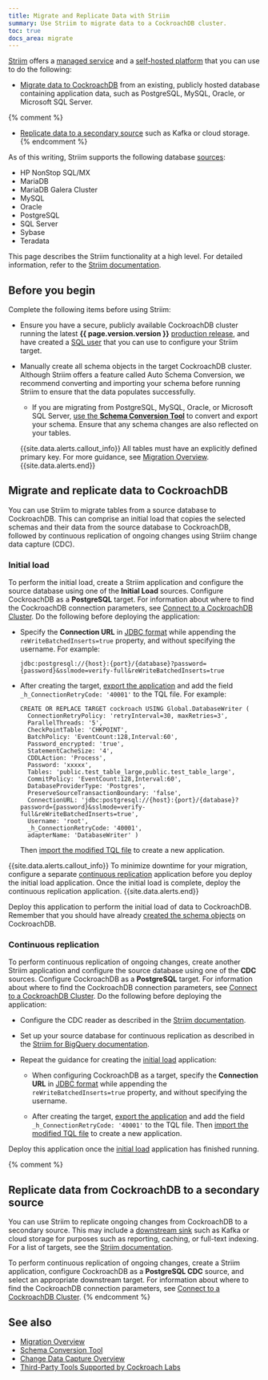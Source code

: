```yaml
---
title: Migrate and Replicate Data with Striim
summary: Use Striim to migrate data to a CockroachDB cluster.
toc: true
docs_area: migrate
---
```


[Striim](https://www.striim.com/) offers a [managed service](https://www.striim.com/product/striim-cloud/) and a [self-hosted platform](https://www.striim.com/product/striim-platform/) that you can use to do the following:

- [Migrate data to CockroachDB](#migrate-and-replicate-data-to-cockroachdb) from an existing, publicly hosted database containing application data, such as PostgreSQL, MySQL, Oracle, or Microsoft SQL Server. 

{% comment %}
- [Replicate data to a secondary source](#replicate-data-from-cockroachdb-to-a-secondary-source) such as Kafka or cloud storage.
{% endcomment %}

As of this writing, Striim supports the following database [sources](https://www.striim.com/docs/en/sources.html):

- HP NonStop SQL/MX
- MariaDB
- MariaDB Galera Cluster
- MySQL
- Oracle
- PostgreSQL
- SQL Server
- Sybase
- Teradata

This page describes the Striim functionality at a high level. For detailed information, refer to the [Striim documentation](https://www.striim.com/docs/platform/en/pipelines.html).

## Before you begin

Complete the following items before using Striim:

- Ensure you have a secure, publicly available CockroachDB cluster running the latest **{{ page.version.version }}** [production release](../releases/index.html), and have created a [SQL user](security-reference/authorization.html#sql-users) that you can use to configure your Striim target.

- Manually create all schema objects in the target CockroachDB cluster. Although Striim offers a feature called Auto Schema Conversion, we recommend converting and importing your schema before running Striim to ensure that the data populates successfully.
    - If you are migrating from PostgreSQL, MySQL, Oracle, or Microsoft SQL Server, [use the **Schema Conversion Tool**](../cockroachcloud/migrations-page.html) to convert and export your schema. Ensure that any schema changes are also reflected on your tables.

    {{site.data.alerts.callout_info}}
    All tables must have an explicitly defined primary key. For more guidance, see [Migration Overview](migration-overview.html#schema-design-best-practices).
    {{site.data.alerts.end}}

## Migrate and replicate data to CockroachDB

You can use Striim to migrate tables from a source database to CockroachDB. This can comprise an initial load that copies the selected schemas and their data from the source database to CockroachDB, followed by continuous replication of ongoing changes using Striim change data capture (CDC).

### Initial load

To perform the initial load, create a Striim application and configure the source database using one of the **Initial Load** sources. Configure CockroachDB as a **PostgreSQL** target. For information about where to find the CockroachDB connection parameters, see [Connect to a CockroachDB Cluster](connect-to-the-database.html). Do the following before deploying the application:

- Specify the **Connection URL** in [JDBC format](connect-to-the-database.html?filters=java&#step-5-connect-to-the-cluster) while appending the `reWriteBatchedInserts=true` property, and without specifying the username. For example:

	~~~
	jdbc:postgresql://{host}:{port}/{database}?password={password}&sslmode=verify-full&reWriteBatchedInserts=true
	~~~

- After creating the target, [export the application](https://www.striim.com/docs/platform/en/hands-on-quick-tour.html#UUID-a846e232-87e4-d88b-eb77-fa80691bbdf7) and add the field `_h_ConnectionRetryCode: '40001'` to the TQL file. For example:

	~~~
	CREATE OR REPLACE TARGET cockroach USING Global.DatabaseWriter ( 
	  ConnectionRetryPolicy: 'retryInterval=30, maxRetries=3', 
	  ParallelThreads: '5', 
	  CheckPointTable: 'CHKPOINT', 
	  BatchPolicy: 'EventCount:128,Interval:60', 
	  Password_encrypted: 'true', 
	  StatementCacheSize: '4', 
	  CDDLAction: 'Process', 
	  Password: 'xxxxx', 
	  Tables: 'public.test_table_large,public.test_table_large', 
	  CommitPolicy: 'EventCount:128,Interval:60', 
	  DatabaseProviderType: 'Postgres', 
	  PreserveSourceTransactionBoundary: 'false', 
	  ConnectionURL: 'jdbc:postgresql://{host}:{port}/{database}?password={password}&sslmode=verify-full&reWriteBatchedInserts=true', 
	  Username: 'root', 
	  _h_ConnectionRetryCode: '40001', 
	  adapterName: 'DatabaseWriter' ) 
	~~~

	Then [import the modified TQL file](https://www.striim.com/docs/platform/en/creating-apps-by-importing-tql.html) to create a new application.

{{site.data.alerts.callout_info}}
To minimize downtime for your migration, configure a separate [continuous replication](#continuous-replication) application before you deploy the initial load application. Once the initial load is complete, deploy the continuous replication application.
{{site.data.alerts.end}}

Deploy this application to perform the initial load of data to CockroachDB. Remember that you should have already [created the schema objects](#before-you-begin) on CockroachDB.

### Continuous replication

To perform continuous replication of ongoing changes, create another Striim application and configure the source database using one of the **CDC** sources. Configure CockroachDB as a **PostgreSQL** target. For information about where to find the CockroachDB connection parameters, see [Connect to a CockroachDB Cluster](connect-to-the-database.html). Do the following before deploying the application:

- Configure the CDC reader as described in the [Striim documentation](https://www.striim.com/docs/en/switching-from-initial-load-to-continuous-replication.html).

- Set up your source database for continuous replication as described in the [Striim for BigQuery documentation](https://www.striim.com/docs/GCP/StriimForBigQuery/en/connect_source-select.html).

- Repeat the guidance for creating the [initial load](#initial-load) application:

	- When configuring CockroachDB as a target, specify the **Connection URL** in [JDBC format](connect-to-the-database.html?filters=java&#step-5-connect-to-the-cluster) while appending the `reWriteBatchedInserts=true` property, and without specifying the username.

	- After creating the target, [export the application](https://www.striim.com/docs/platform/en/hands-on-quick-tour.html#UUID-a846e232-87e4-d88b-eb77-fa80691bbdf7) and add the field `_h_ConnectionRetryCode: '40001'` to the TQL file. Then [import the modified TQL file](https://www.striim.com/docs/platform/en/creating-apps-by-importing-tql.html) to create a new application.

Deploy this application once the [initial load](#initial-load) application has finished running. 

{% comment %}
## Replicate data from CockroachDB to a secondary source

You can use Striim to replicate ongoing changes from CockroachDB to a secondary source. This may include a [downstream sink](changefeed-sinks.html) such as Kafka or cloud storage for purposes such as reporting, caching, or full-text indexing. For a list of targets, see the [Striim documentation](https://www.striim.com/docs/en/targets.html).

To perform continuous replication of ongoing changes, create a Striim application, configure CockroachDB as a **PostgreSQL CDC** source, and select an appropriate downstream target. For information about where to find the CockroachDB connection parameters, see [Connect to a CockroachDB Cluster](connect-to-the-database.html).
{% endcomment %}

## See also

- [Migration Overview](migration-overview.html)
- [Schema Conversion Tool](../cockroachcloud/migrations-page.html)
- [Change Data Capture Overview](change-data-capture-overview.html)
- [Third-Party Tools Supported by Cockroach Labs](third-party-database-tools.html)
